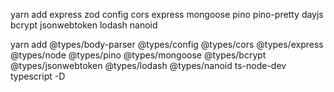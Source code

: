 yarn add express zod config cors express mongoose pino pino-pretty dayjs bcrypt jsonwebtoken lodash nanoid 

yarn add @types/body-parser @types/config @types/cors @types/express @types/node @types/pino @types/mongoose @types/bcrypt @types/jsonwebtoken @types/lodash @types/nanoid ts-node-dev typescript -D